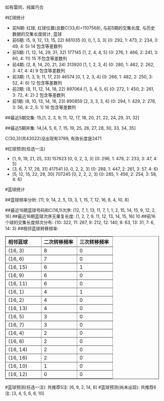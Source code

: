 <!-- 
.. title: 双色球2010080期(2010-07-13)数据分析报告
.. slug: slott-2010080-2010-07-13-report
.. date: 2010-07-14 08:00:00 UTC+08:00
.. tags: Lottery
.. link: 
.. description: 
.. type: text
-->

如有雷同，纯属巧合

<!-- TEASER_END-->

#红球统计

- 前N期: 红球, 红球位置(总数C(33,6)=1107568), 与前5期的交集长度, 与历史数据的交集长度统计, 蓝球
- 前6期: (5, 9, 12, 13, 15, 22) 681035 [0, 0, 1, 3, 3] {0: 292, 1: 473, 2: 234, 3: 49, 4: 5} 14 包含等差数列
- 前5期: (1, 12, 14, 29, 31, 32) 177145 [1, 2, 4, 4, 5] {0: 276, 1: 466, 2: 241, 3: 60, 4: 11} 15 不包含等差数列
- 前4期: (2, 8, 14, 20, 21, 24) 313920 [1, 1, 2, 3, 4] {0: 280, 1: 462, 2: 262, 3: 47, 4: 4} 9 包含等差数列
- 前3期: (1, 3, 9, 11, 17, 23) 46574 [0, 1, 2, 3, 4] {0: 266, 1: 482, 2: 250, 3: 52, 4: 6} 12 包含等差数列
- 前2期: (8, 11, 12, 14, 18, 22) 897064 [1, 3, 4, 5, 6] {0: 272, 1: 450, 2: 261, 3: 72, 4: 2} 2 包含等差数列
- 前1期: (8, 10, 13, 14, 16, 23) 890859 [2, 3, 3, 3, 4] {0: 294, 1: 429, 2: 276, 3: 56, 4: 2, 5: 1} 16 包含等差数列

##最近5期交集:
15,[1, 2, 3, 9, 11, 12, 17, 18, 20, 21, 22, 24, 29, 31, 32]

##最近5期并集:
14,[4, 5, 6, 7, 15, 19, 25, 26, 27, 28, 30, 33, 34, 35]

C(30,3)(共43022)没出现有3789, 
有效长度是2471

#红球预测(任选一注)

- [1, 9, 19, 21, 25, 33] 157623 [0, 0, 2, 3, 3] {0: 296, 1: 478, 2: 233, 3: 47, 4: 5}
- [3, 6, 7, 17, 28, 31] 417541 [0, 0, 2, 2, 3] {0: 288, 1: 447, 2: 261, 3: 57, 4: 6}
- [5, 12, 15, 22, 29, 30] 707245 [0, 2, 2, 2, 3] {0: 285, 1: 456, 2: 254, 3: 58, 4: 6}

#蓝球统计

##蓝球频率分析:
[11, 9, 14, 2, 5, 13, 3, 1, 15, 7, 12, 16, 6, 4, 10, 8]

##最近16期蓝球号码和C(16,1)次序:
[12, 7, 1, 13, 11, 7, 1, 1, 2, 15, 14, 15, 9, 12, 2, 16]
##最近16期蓝球次序无重复长度:
[1, 2, 7, 9, 11, 12, 13, 14, 15, 16] 10
##前16个球的交集长度频次分布:
{10: 322, 11: 267, 9: 212, 12: 140, 8: 63, 13: 31, 7: 6, 14: 3}
##相邻蓝球转移频率:
<table border="1" class="table table-striped dataframe">
  <thead>
    <tr style="text-align: left;">
      <th style="min-width: 100px;">相邻蓝球</th>
      <th style="min-width: 100px;">二次转移频率</th>
      <th style="min-width: 100px;">三次转移频率</th>
    </tr>
  </thead>
  <tbody>
    <tr>
      <td>  (16, 3)</td>
      <td> 8</td>
      <td> 0</td>
    </tr>
    <tr>
      <td>  (16, 6)</td>
      <td> 7</td>
      <td> 0</td>
    </tr>
    <tr>
      <td> (16, 15)</td>
      <td> 6</td>
      <td> 1</td>
    </tr>
    <tr>
      <td>  (16, 9)</td>
      <td> 6</td>
      <td> 0</td>
    </tr>
    <tr>
      <td> (16, 11)</td>
      <td> 6</td>
      <td> 0</td>
    </tr>
    <tr>
      <td>  (16, 1)</td>
      <td> 4</td>
      <td> 1</td>
    </tr>
    <tr>
      <td>  (16, 2)</td>
      <td> 4</td>
      <td> 0</td>
    </tr>
    <tr>
      <td> (16, 13)</td>
      <td> 4</td>
      <td> 0</td>
    </tr>
    <tr>
      <td>  (16, 5)</td>
      <td> 3</td>
      <td> 0</td>
    </tr>
    <tr>
      <td>  (16, 7)</td>
      <td> 3</td>
      <td> 0</td>
    </tr>
    <tr>
      <td>  (16, 4)</td>
      <td> 2</td>
      <td> 0</td>
    </tr>
    <tr>
      <td>  (16, 8)</td>
      <td> 2</td>
      <td> 0</td>
    </tr>
    <tr>
      <td> (16, 14)</td>
      <td> 2</td>
      <td> 0</td>
    </tr>
    <tr>
      <td> (16, 16)</td>
      <td> 2</td>
      <td> 0</td>
    </tr>
    <tr>
      <td> (16, 10)</td>
      <td> 1</td>
      <td> 0</td>
    </tr>
    <tr>
      <td> (16, 12)</td>
      <td> 0</td>
      <td> 0</td>
    </tr>
  </tbody>
</table>
#蓝球预测(任选一注):
共推荐5注: [6, 9, 2, 14, 8]
#蓝球预测(尚未出现):
共推荐6注: [3, 4, 5, 6, 8, 10]

